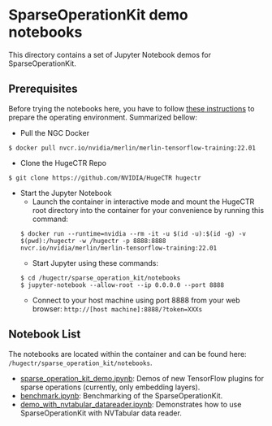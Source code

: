 # SparseOperationKit demo notebooks #
This directory contains a set of Jupyter Notebook demos for SparseOperationKit.

## Prerequisites ##
Before trying the notebooks here, you have to follow [these instructions](../../notebooks/README.md#Quickstart) to prepare the operating environment. Summarized bellow:
+ Pull the NGC Docker
```shell
$ docker pull nvcr.io/nvidia/merlin/merlin-tensorflow-training:22.01
```
+ Clone the HugeCTR Repo
```shell
$ git clone https://github.com/NVIDIA/HugeCTR hugectr
```
+ Start the Jupyter Notebook
    - Launch the container in interactive mode and mount the HugeCTR root directory into the container for your convenience by running this command:
    ```shell
    $ docker run --runtime=nvidia --rm -it -u $(id -u):$(id -g) -v $(pwd):/hugectr -w /hugectr -p 8888:8888 nvcr.io/nvidia/merlin/merlin-tensorflow-training:22.01
    ```
    - Start Jupyter using these commands:
    ```shell
    $ cd /hugectr/sparse_operation_kit/notebooks
    $ jupyter-notebook --allow-root --ip 0.0.0.0 --port 8888
    ```
    - Connect to your host machine using port 8888 from your web browser: `http://[host machine]:8888/?token=XXXs`

## Notebook List ##
The notebooks are located within the container and can be found here: `/hugectr/sparse_operation_kit/notebooks`.

- [sparse_operation_kit_demo.ipynb](sparse_operation_kit_demo.ipynb): Demos of new TensorFlow plugins for sparse operations (currently, only embedding layers).
- [benchmark.ipynb](benchmark.ipynb): Benchmarking of the SparseOperationKit.
- [demo_with_nvtabular_datareader.ipynb](demo_with_nvtabular_datareader.ipynb): Demonstrates how to use SparseOperationKit with NVTabular data reader.